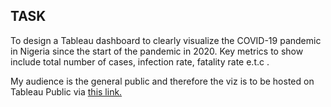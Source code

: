 ## TASK
To design a Tableau dashboard to clearly visualize the COVID-19
pandemic in Nigeria since the start of the pandemic in 2020. Key
metrics to show include total number of cases, infection rate, fatality
rate e.t.c .

My audience is the general public and therefore the viz is to be hosted
on Tableau Public via [this link.](https://public.tableau.com/views/Covid-19InNigeria/Dashboard?:language=en-GB&publish=yes&:display_count=n&:origin=viz_share_link)
